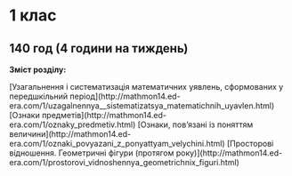 1 клас
=============================================
140 год (4 години на тиждень)
---------------------
<p><b>Зміст розділу:</b></p>
[Узагальнення і систематизація математичних уявлень, сформованих у передшкільний період](http://mathmon14.ed-era.com/1/uzagalnennya__sistematizatsya_matematichnih_uyavlen.html) <br>
[Ознаки предметів](http://mathmon14.ed-era.com/1/oznaky_predmetiv.html)
[Ознаки, пов’язані із поняттям величини](http://mathmon14.ed-era.com/1/oznaki_povyazani_z_ponyattyam_velychini.html)
[Просторові відношення. Геометричні фігури (протягом року)](http://mathmon14.ed-era.com/1/prostorovi_vidnoshennya_geometrichnix_figuri.html)
